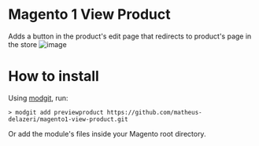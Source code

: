 # Magento 1 View Product
Adds a button in the product's edit page that redirects to product's page in the store
![image](https://user-images.githubusercontent.com/55641441/180581699-41bc1878-468b-4e1f-9c8c-1487441a7b58.png)


# How to install
Using [modgit](https://github.com/jreinke/modgit), run:
```
> modgit add previewproduct https://github.com/matheus-delazeri/magento1-view-product.git
```
Or add the module's files inside your Magento root directory.
